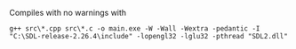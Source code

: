 Compiles with no warnings with 
```
g++ src\*.cpp src\*.c -o main.exe -W -Wall -Wextra -pedantic -I "C:\SDL-release-2.26.4\include" -lopengl32 -lglu32 -pthread "SDL2.dll"
```
